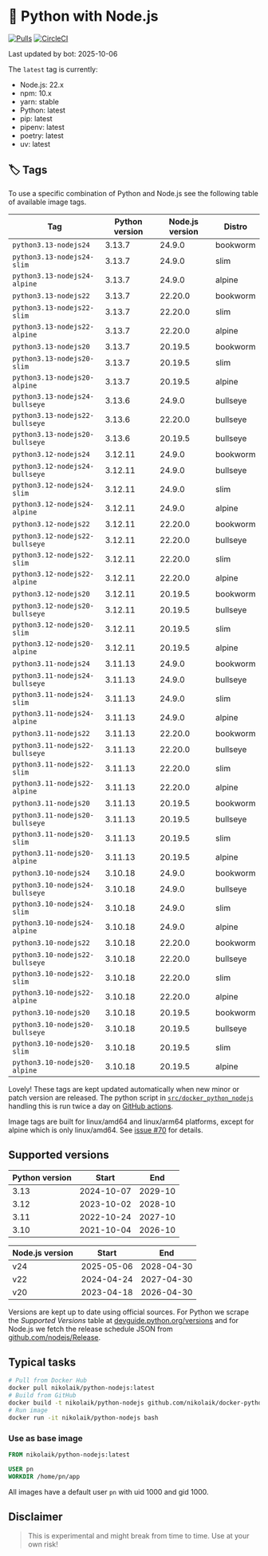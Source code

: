 # 🐳 Python with Node.js

[![Pulls](https://img.shields.io/docker/pulls/nikolaik/python-nodejs.svg?style=flat-square)](https://hub.docker.com/r/nikolaik/python-nodejs/)
[![CircleCI](https://img.shields.io/circleci/project/github/nikolaik/docker-python-nodejs.svg?style=flat-square)](https://circleci.com/gh/nikolaik/docker-python-nodejs)

Last updated by bot: 2025-10-06

The `latest` tag is currently:

- Node.js: 22.x
- npm: 10.x
- yarn: stable
- Python: latest
- pip: latest
- pipenv: latest
- poetry: latest
- uv: latest

## 🏷 Tags

To use a specific combination of Python and Node.js see the following table of available image tags.

<!-- TAGS_START -->

Tag | Python version | Node.js version | Distro
--- | --- | --- | ---
`python3.13-nodejs24` | 3.13.7 | 24.9.0 | bookworm
`python3.13-nodejs24-slim` | 3.13.7 | 24.9.0 | slim
`python3.13-nodejs24-alpine` | 3.13.7 | 24.9.0 | alpine
`python3.13-nodejs22` | 3.13.7 | 22.20.0 | bookworm
`python3.13-nodejs22-slim` | 3.13.7 | 22.20.0 | slim
`python3.13-nodejs22-alpine` | 3.13.7 | 22.20.0 | alpine
`python3.13-nodejs20` | 3.13.7 | 20.19.5 | bookworm
`python3.13-nodejs20-slim` | 3.13.7 | 20.19.5 | slim
`python3.13-nodejs20-alpine` | 3.13.7 | 20.19.5 | alpine
`python3.13-nodejs24-bullseye` | 3.13.6 | 24.9.0 | bullseye
`python3.13-nodejs22-bullseye` | 3.13.6 | 22.20.0 | bullseye
`python3.13-nodejs20-bullseye` | 3.13.6 | 20.19.5 | bullseye
`python3.12-nodejs24` | 3.12.11 | 24.9.0 | bookworm
`python3.12-nodejs24-bullseye` | 3.12.11 | 24.9.0 | bullseye
`python3.12-nodejs24-slim` | 3.12.11 | 24.9.0 | slim
`python3.12-nodejs24-alpine` | 3.12.11 | 24.9.0 | alpine
`python3.12-nodejs22` | 3.12.11 | 22.20.0 | bookworm
`python3.12-nodejs22-bullseye` | 3.12.11 | 22.20.0 | bullseye
`python3.12-nodejs22-slim` | 3.12.11 | 22.20.0 | slim
`python3.12-nodejs22-alpine` | 3.12.11 | 22.20.0 | alpine
`python3.12-nodejs20` | 3.12.11 | 20.19.5 | bookworm
`python3.12-nodejs20-bullseye` | 3.12.11 | 20.19.5 | bullseye
`python3.12-nodejs20-slim` | 3.12.11 | 20.19.5 | slim
`python3.12-nodejs20-alpine` | 3.12.11 | 20.19.5 | alpine
`python3.11-nodejs24` | 3.11.13 | 24.9.0 | bookworm
`python3.11-nodejs24-bullseye` | 3.11.13 | 24.9.0 | bullseye
`python3.11-nodejs24-slim` | 3.11.13 | 24.9.0 | slim
`python3.11-nodejs24-alpine` | 3.11.13 | 24.9.0 | alpine
`python3.11-nodejs22` | 3.11.13 | 22.20.0 | bookworm
`python3.11-nodejs22-bullseye` | 3.11.13 | 22.20.0 | bullseye
`python3.11-nodejs22-slim` | 3.11.13 | 22.20.0 | slim
`python3.11-nodejs22-alpine` | 3.11.13 | 22.20.0 | alpine
`python3.11-nodejs20` | 3.11.13 | 20.19.5 | bookworm
`python3.11-nodejs20-bullseye` | 3.11.13 | 20.19.5 | bullseye
`python3.11-nodejs20-slim` | 3.11.13 | 20.19.5 | slim
`python3.11-nodejs20-alpine` | 3.11.13 | 20.19.5 | alpine
`python3.10-nodejs24` | 3.10.18 | 24.9.0 | bookworm
`python3.10-nodejs24-bullseye` | 3.10.18 | 24.9.0 | bullseye
`python3.10-nodejs24-slim` | 3.10.18 | 24.9.0 | slim
`python3.10-nodejs24-alpine` | 3.10.18 | 24.9.0 | alpine
`python3.10-nodejs22` | 3.10.18 | 22.20.0 | bookworm
`python3.10-nodejs22-bullseye` | 3.10.18 | 22.20.0 | bullseye
`python3.10-nodejs22-slim` | 3.10.18 | 22.20.0 | slim
`python3.10-nodejs22-alpine` | 3.10.18 | 22.20.0 | alpine
`python3.10-nodejs20` | 3.10.18 | 20.19.5 | bookworm
`python3.10-nodejs20-bullseye` | 3.10.18 | 20.19.5 | bullseye
`python3.10-nodejs20-slim` | 3.10.18 | 20.19.5 | slim
`python3.10-nodejs20-alpine` | 3.10.18 | 20.19.5 | alpine

<!-- TAGS_END -->

Lovely! These tags are kept updated automatically when new minor or patch version are released. The python script in [`src/docker_python_nodejs`](./src/docker_python_nodejs/) handling this is run twice a day on [GitHub actions](https://github.com/nikolaik/docker-python-nodejs/actions).

Image tags are built for linux/amd64 and linux/arm64 platforms, except for alpine which is only linux/amd64. See [issue #70](https://github.com/nikolaik/docker-python-nodejs/issues/70) for details.

## Supported versions

<!-- SUPPORTED_VERSIONS_START -->

Python version | Start | End
--- | --- | ---
3.13 | 2024-10-07 | 2029-10
3.12 | 2023-10-02 | 2028-10
3.11 | 2022-10-24 | 2027-10
3.10 | 2021-10-04 | 2026-10

Node.js version | Start | End
--- | --- | ---
v24 | 2025-05-06 | 2028-04-30
v22 | 2024-04-24 | 2027-04-30
v20 | 2023-04-18 | 2026-04-30

<!-- SUPPORTED_VERSIONS_END -->

Versions are kept up to date using official sources. For Python we scrape the _Supported Versions_ table at [devguide.python.org/versions](https://devguide.python.org/versions/#supported-versions) and for Node.js we fetch the release schedule JSON from [github.com/nodejs/Release](https://github.com/nodejs/Release/blob/main/schedule.json).

## Typical tasks

```bash
# Pull from Docker Hub
docker pull nikolaik/python-nodejs:latest
# Build from GitHub
docker build -t nikolaik/python-nodejs github.com/nikolaik/docker-python-nodejs
# Run image
docker run -it nikolaik/python-nodejs bash
```

### Use as base image

```Dockerfile
FROM nikolaik/python-nodejs:latest

USER pn
WORKDIR /home/pn/app
```

All images have a default user `pn` with uid 1000 and gid 1000.

## Disclaimer

> This is experimental and might break from time to time. Use at your own risk!
